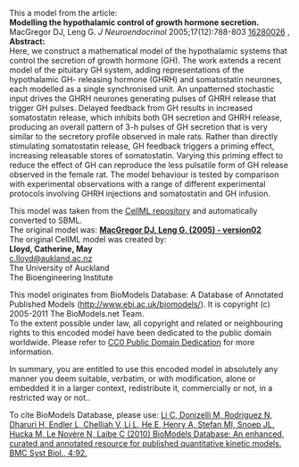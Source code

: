 

This a model from the article:  
**Modelling the hypothalamic control of growth hormone secretion.**   
MacGregor DJ, Leng G. _J Neuroendocrinol_ 2005;17(12):788-803
[16280026](http://www.ncbi.nlm.nih.gov/pubmed/16280026) ,  
**Abstract:**   
Here, we construct a mathematical model of the hypothalamic systems that
control the secretion of growth hormone (GH). The work extends a recent model
of the pituitary GH system, adding representations of the hypothalamic GH-
releasing hormone (GHRH) and somatostatin neurones, each modelled as a single
synchronised unit. An unpatterned stochastic input drives the GHRH neurones
generating pulses of GHRH release that trigger GH pulses. Delayed feedback
from GH results in increased somatostatin release, which inhibits both GH
secretion and GHRH release, producing an overall pattern of 3-h pulses of GH
secretion that is very similar to the secretory profile observed in male rats.
Rather than directly stimulating somatostatin release, GH feedback triggers a
priming effect, increasing releasable stores of somatostatin. Varying this
priming effect to reduce the effect of GH can reproduce the less pulsatile
form of GH release observed in the female rat. The model behaviour is tested
by comparison with experimental observations with a range of different
experimental protocols involving GHRH injections and somatostatin and GH
infusion.

This model was taken from the [CellML
repository](http://www.cellml.org/models) and automatically converted to SBML.  
The original model was: [ **MacGregor DJ, Leng G. (2005) - version02**
](http://www.cellml.org/models/macgregor_leng_2005_version02)  
The original CellML model was created by:  
**Lloyd, Catherine, May**   
c.lloyd@aukland.ac.nz  
The University of Auckland  
The Bioengineering Institute  

This model originates from BioModels Database: A Database of Annotated
Published Models (http://www.ebi.ac.uk/biomodels/). It is copyright (c)
2005-2011 The BioModels.net Team.  
To the extent possible under law, all copyright and related or neighbouring
rights to this encoded model have been dedicated to the public domain
worldwide. Please refer to [CC0 Public Domain
Dedication](http://creativecommons.org/publicdomain/zero/1.0/) for more
information.

In summary, you are entitled to use this encoded model in absolutely any
manner you deem suitable, verbatim, or with modification, alone or embedded it
in a larger context, redistribute it, commercially or not, in a restricted way
or not..  
  
To cite BioModels Database, please use: [Li C, Donizelli M, Rodriguez N,
Dharuri H, Endler L, Chelliah V, Li L, He E, Henry A, Stefan MI, Snoep JL,
Hucka M, Le Novère N, Laibe C (2010) BioModels Database: An enhanced, curated
and annotated resource for published quantitative kinetic models. BMC Syst
Biol., 4:92.](http://www.ncbi.nlm.nih.gov/pubmed/20587024)

